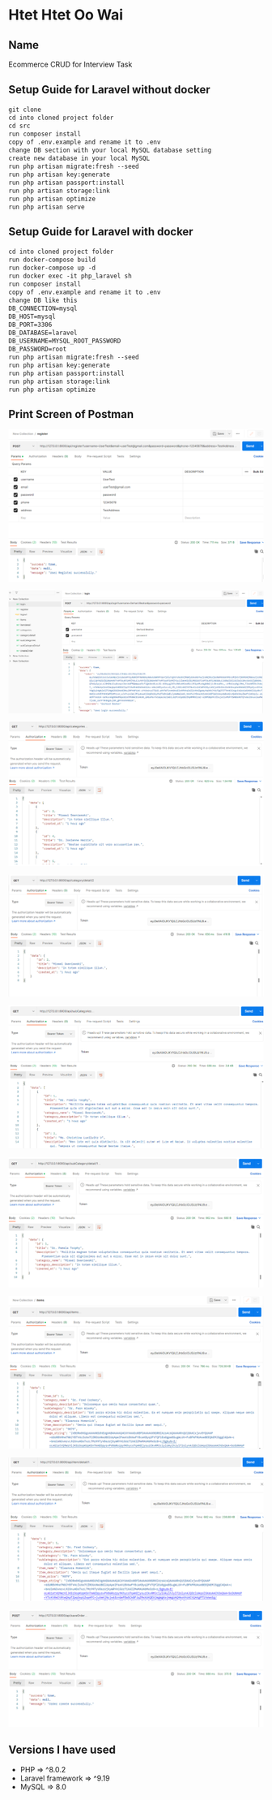 # Htet Htet Oo Wai

## Name
Ecommerce CRUD for Interview Task

## Setup Guide for Laravel without docker
```
git clone 
cd into cloned project folder
cd src
run composer install
copy of .env.example and rename it to .env
change DB section with your local MySQL database setting
create new database in your local MySQL
run php artisan migrate:fresh --seed
run php artisan key:generate
run php artisan passport:install
run php artisan storage:link
run php artisan optimize
run php artisan serve
```

## Setup Guide for Laravel with docker
```
cd into cloned project folder
run docker-compose build
run docker-compose up -d
run docker exec -it php_laravel sh
run composer install
copy of .env.example and rename it to .env
change DB like this
DB_CONNECTION=mysql
DB_HOST=mysql
DB_PORT=3306
DB_DATABASE=laravel
DB_USERNAME=MYSQL_ROOT_PASSWORD
DB_PASSWORD=root
run php artisan migrate:fresh --seed
run php artisan key:generate
run php artisan passport:install
run php artisan storage:link
run php artisan optimize
```
## Print Screen of Postman
![](Register.PNG)

![](Login.PNG)

![](CategoryLists.PNG)

![](CategoryDetail.PNG)

![](SubCategoryLists.PNG)

![](SubCategoryDetail.PNG)

![](ItemLists.PNG)

![](ItemDetail.PNG)

![](SaveOrder.PNG)

## Versions I have used
- PHP => ^8.0.2
- Laravel framework => ^9.19
- MySQL => 8.0
